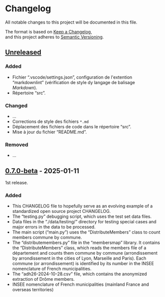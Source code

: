 # Changelog

All notable changes to this project will be documented in this file.

The format is based on [Keep a Changelog](https://keepachangelog.com/en/1.1.0/),  
and this project adheres to [Semantic Versioning](https://semver.org/spec/v2.0.0.html).

## [Unreleased]

### Added

* Fichier “.vscode/settings.json”, configuration de l'extention “markdownlint”
  (vérification de style dy langage de balisage _Markdown_).
* Répertoire “src”.

### Changed

* …
* Corrections de style des fichiers `*.md`
* Déplacement des fichiers de code dans le répertoire “src”.
* Mise à jour du fichier “README.md”.

### Removed

* …

## [0.7.0-beta] - 2025-01-11

1st release.

### Added

* This CHANGELOG file to hopefully serve as an evolving example of a
  standardized open source project CHANGELOG.
* The “testing.py” debugging script, which uses the test set data files.
* Data files in the “./data/testing/” directory for testing special cases
  and major errors in the data to be processed.
* The main script (“main.py”) uses the “DistributeMembers” class to count
  members commune by commune.
* The “distributemembers.py” file in the “membersmap” library.
  It contains the “DistributeMembers” class, which reads the members file
  of a département and counts them commune by commune (arrondissement by
  arrondissement in the cities of Lyon, Marseille and Paris).
  Each commune (or arrondissement) is identified by its number in the INSEE
  nomenclature of French municipalities.
* The “adh26-2024-10-28.csv” file, which contains the anonymized extraction
  of Drôme members.
* INSEE nomenclature of French municipalities (mainland France and overseas
  territories)

[Unreleased]: https://github.com/schx006/membersMap/compare/v0.7.0-beta...HEAD  
[0.7.0-beta]: https://github.com/schx006/membersMap/releases/tag/v0.7.0-beta
